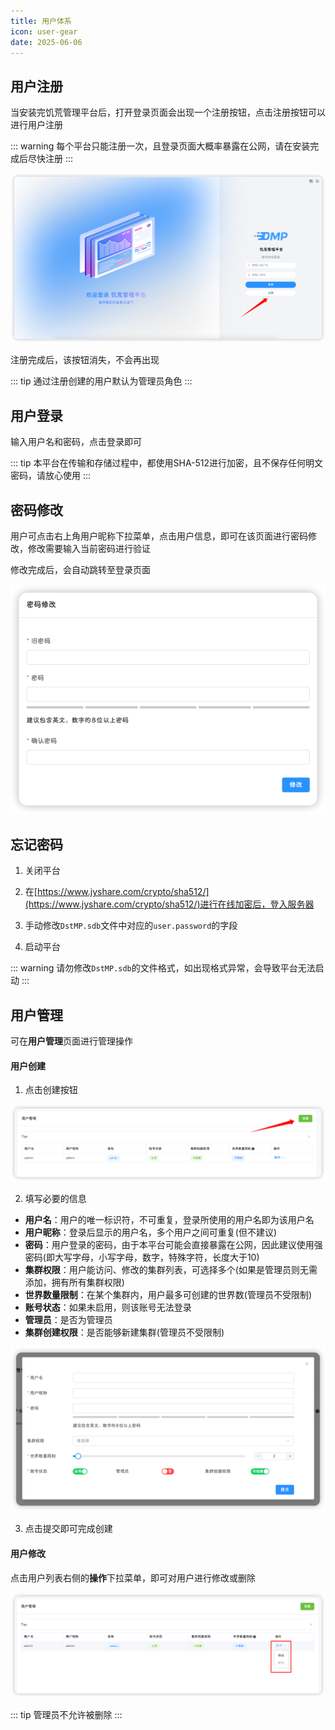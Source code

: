 ```yaml
---
title: 用户体系
icon: user-gear
date: 2025-06-06
---
```


## 用户注册

当安装完饥荒管理平台后，打开登录页面会出现一个注册按钮，点击注册按钮可以进行用户注册

::: warning
每个平台只能注册一次，且登录页面大概率暴露在公网，请在安装完成后尽快注册
:::

![注册](assets/registy-button.png)

注册完成后，该按钮消失，不会再出现

::: tip
通过注册创建的用户默认为管理员角色
:::


## 用户登录

输入用户名和密码，点击登录即可

::: tip
本平台在传输和存储过程中，都使用SHA-512进行加密，且不保存任何明文密码，请放心使用
:::


## 密码修改

用户可点击右上角用户昵称下拉菜单，点击用户信息，即可在该页面进行密码修改，修改需要输入当前密码进行验证

修改完成后，会自动跳转至登录页面

![修改密码](assets/update-password.png)


## 忘记密码

1. 关闭平台
 
2. 在[https://www.jyshare.com/crypto/sha512/](https://www.jyshare.com/crypto/sha512/)进行在线加密后，登入服务器

3. 手动修改`DstMP.sdb`文件中对应的`user.password`的字段

4. 启动平台

::: warning
请勿修改`DstMP.sdb`的文件格式，如出现格式异常，会导致平台无法启动
:::

## 用户管理

可在**用户管理**页面进行管理操作

#### 用户创建

1. 点击创建按钮

![用户创建](assets/user-create-button.png)

2. 填写必要的信息

- **用户名**：用户的唯一标识符，不可重复，登录所使用的用户名即为该用户名
- **用户昵称**：登录后显示的用户名，多个用户之间可重复(但不建议)
- **密码**：用户登录的密码，由于本平台可能会直接暴露在公网，因此建议使用强密码(即大写字母，小写字母，数字，特殊字符，长度大于10)
- **集群权限**：用户能访问、修改的集群列表，可选择多个(如果是管理员则无需添加，拥有所有集群权限)
- **世界数量限制**：在某个集群内，用户最多可创建的世界数(管理员不受限制)
- **账号状态**：如果未启用，则该账号无法登录
- **管理员**：是否为管理员
- **集群创建权限**：是否能够新建集群(管理员不受限制)

![填写用户信息](assets/user-create-form.png)

3. 点击提交即可完成创建


#### 用户修改
点击用户列表右侧的**操作**下拉菜单，即可对用户进行修改或删除

![用户修改](assets/user-update.png)


::: tip
管理员不允许被删除
:::
